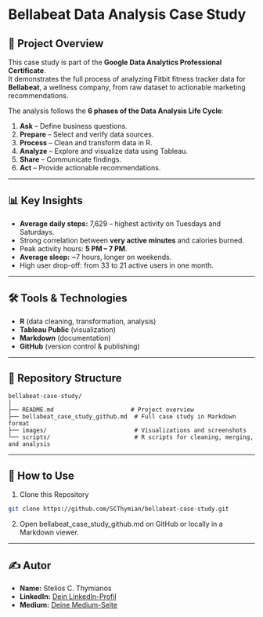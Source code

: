 # Bellabeat Data Analysis Case Study

## 📌 Project Overview
This case study is part of the **Google Data Analytics Professional Certificate**.  
It demonstrates the full process of analyzing Fitbit fitness tracker data for **Bellabeat**, a wellness company, from raw dataset to actionable marketing recommendations.

The analysis follows the **6 phases of the Data Analysis Life Cycle**:
1. **Ask** – Define business questions.
2. **Prepare** – Select and verify data sources.
3. **Process** – Clean and transform data in R.
4. **Analyze** – Explore and visualize data using Tableau.
5. **Share** – Communicate findings.
6. **Act** – Provide actionable recommendations.
   
---

## 📊 Key Insights
- **Average daily steps:** 7,629 – highest activity on Tuesdays and Saturdays.
- Strong correlation between **very active minutes** and calories burned.
- Peak activity hours: **5 PM – 7 PM**.
- **Average sleep:** ~7 hours, longer on weekends.
- High user drop-off: from 33 to 21 active users in one month.

---

## 🛠 Tools & Technologies
- **R** (data cleaning, transformation, analysis)
- **Tableau Public** (visualization)
- **Markdown** (documentation)
- **GitHub** (version control & publishing)

---

## 📂 Repository Structure
```plaintext
bellabeat-case-study/
│
├── README.md                      # Project overview
├── bellabeat_case_study_github.md  # Full case study in Markdown format
├── images/                         # Visualizations and screenshots
└── scripts/                        # R scripts for cleaning, merging, and analysis
```

---

## 🚀 How to Use
1. Clone this Repository
```bash
git clone https://github.com/SCThymian/bellabeat-case-study.git
```
2.	Open bellabeat_case_study_github.md on GitHub or locally in a Markdown viewer.

---

## ✍️ Autor
- **Name:** Stelios C. Thymianos
- **LinkedIn:** [Dein LinkedIn-Profil](https://www.linkedin.com)
- **Medium:** [Deine Medium-Seite](https://medium.com)
